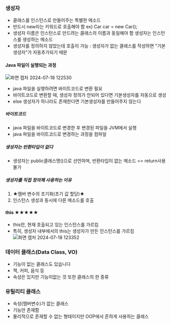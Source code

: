 ### 생성자
- 클래스를 인스턴스로 만들어주는 특별한 메소드
- 반드시 new라는 키워드로 호출해야 함 ex) Car car = new Car();
- 생성자 이름은 인스턴스로 만드려는 클래스의 이름과 동일해야 함
생성자는 인스턴스를 생성하는 메소드
- 생성자를 정의하지 않았는데 호출이 가능 : 생성자가 없는 클래스를 작성하면 "기본생성자"가 자동추가되기 때문
#### Java 파일이 실행되는 과정
![화면 캡처 2024-07-18 122530](https://github.com/user-attachments/assets/1c9f45ae-8faf-4fab-a707-ee37b744a902)
- java 파일을 실행하려면 바이트코드로 변환 필요
- 바이트코드로 변환할 때, 생성자 정의가 안되어 있다면 기본생성자를 자동으로 생성
- else 생성자가 하나라도 존재한다면 기본생성자를 만들어주지 않는다
##### 바이트코드
- java 파일을 바이트코드로 변경한 후 변경된 파일을 JVM에서 실행
- java 파일을 바이트코드로 변경하는 과정을 컴파일
##### 생성자는 반환타입이 없다
- 생성자는 public클래스명()으로 선언하며, 반환타입이 없는 메소드 => return사용 불가
##### 생성자를 직접 정의해 사용하는 이유
1. ★멤버 변수의 초기화(초기 값 할당)★
2. 인스턴스 생성과 동시에 다른 메소드를 호출
#### this ★★★★★
- this란, 현재 호출되고 있는 인스턴스를 가르킴
- 특히, 생성자 내부에서의 this는 생성자가 만든 인스턴스를 가르킴
![화면 캡처 2024-07-18 123352](https://github.com/user-attachments/assets/6b8dfbc6-0f58-4464-85a4-458465147ac3)
### 데이터 클래스(Data Class, VO)
- 기능이 없는 클래스도 있습니다
- 책, 커피, 음식 등
- 속성은 있지만 기능이없는 것 또한 클래스의 한 종류
### 유틸리티 클래스
- 속성(멤버변수)가 없는 클래스
- 기능만 존재함
- 물리적으로 존재할 수 없는 형태이지만 OOP에서 흔하게 사용하는 클래스

